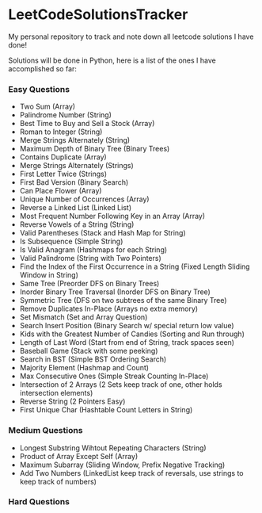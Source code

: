 # LeetCodeSolutionsTracker

My personal repository to track and note down all leetcode solutions I have done! <br>

Solutions will be done in Python, here is a list of the ones I have accomplished so far:

### Easy Questions

- Two Sum (Array)
- Palindrome Number (String)
- Best Time to Buy and Sell a Stock (Array)
- Roman to Integer (String)
- Merge Strings Alternately (String)
- Maximum Depth of Binary Tree (Binary Trees)
- Contains Duplicate (Array)
- Merge Strings Alternately (Strings)
- First Letter Twice (Strings)
- First Bad Version (Binary Search)
- Can Place Flower (Array)
- Unique Number of Occurrences (Array)
- Reverse a Linked List (Linked List)
- Most Frequent Number Following Key in an Array (Array)
- Reverse Vowels of a String (String)
- Valid Parentheses (Stack and Hash Map for String)
- Is Subsequence (Simple String)
- Is Valid Anagram (Hashmaps for each String)
- Valid Palindrome (String with Two Pointers)
- Find the Index of the First Occurrence in a String (Fixed Length Sliding Window in String)
- Same Tree (Preorder DFS on Binary Trees)
- Inorder Binary Tree Traversal (Inorder DFS on Binary Tree)
- Symmetric Tree (DFS on two subtrees of the same Binary Tree)
- Remove Duplicates In-Place (Arrays no extra memory)
- Set Mismatch (Set and Array Question)
- Search Insert Position (Binary Search w/ special return low value)
- Kids with the Greatest Number of Candies (Sorting and Run through)
- Length of Last Word (Start from end of String, track spaces seen)
- Baseball Game (Stack with some peeking)
- Search in BST (Simple BST Ordering Search)
- Majority Element (Hashmap and Count)
- Max Consecutive Ones (Simple Streak Counting In-Place)
- Intersection of 2 Arrays (2 Sets keep track of one, other holds intersection elements)
- Reverse String (2 Pointers Easy)
- First Unique Char (Hashtable Count Letters in String)

### Medium Questions

- Longest Substring Wihtout Repeating Characters (String)
- Product of Array Except Self (Array)
- Maximum Subarray (Sliding Window, Prefix Negative Tracking)
- Add Two Numbers (LinkedList keep track of reversals, use strings to keep track of numbers)

### Hard Questions

